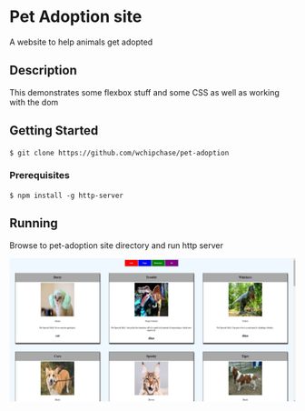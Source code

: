 # Pet Adoption site
A website to help animals get adopted

## Description
This demonstrates some flexbox stuff and some CSS as well as working with the dom

## Getting Started
```
$ git clone https://github.com/wchipchase/pet-adoption
```
### Prerequisites
```
$ npm install -g http-server
```

## Running
Browse to pet-adoption site directory and run http server

![page of pets](https://raw.githubusercontent.com/wchipchase/pet-adoption/master/screenshots/dino_dog_%20cat.JPG "a bunch of pets")
